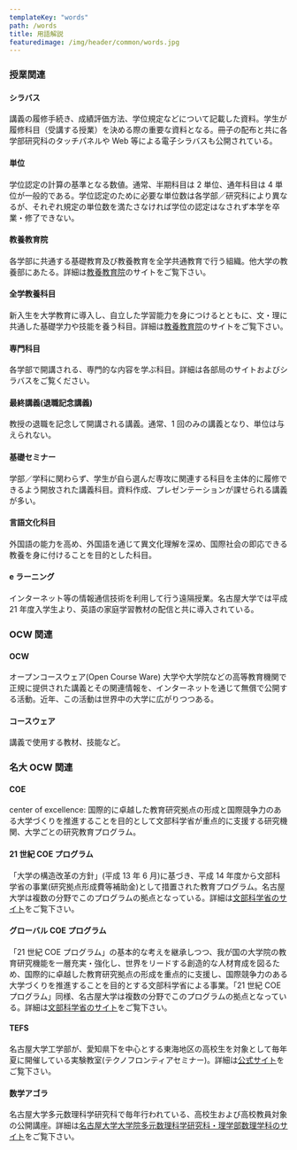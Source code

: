 ```yaml
---
templateKey: "words"
path: /words
title: 用語解説
featuredimage: /img/header/common/words.jpg
---
```


### 授業関連

#### シラバス

講義の履修手続き、成績評価方法、学位規定などについて記載した資料。学生が履修科目（受講する授業）を決める際の重要な資料となる。冊子の配布と共に各学部研究科のタッチパネルや Web 等による電子シラバスも公開されている。

#### 単位

学位認定の計算の基準となる数値。通常、半期科目は 2 単位、通年科目は 4 単位が一般的である。学位認定のために必要な単位数は各学部／研究科により異なるが、それぞれ規定の単位数を満たさなければ学位の認定はなされず本学を卒業・修了できない。

#### 教養教育院

各学部に共通する基礎教育及び教養教育を全学共通教育で行う組織。他大学の教養部にあたる。詳細は[教養教育院](http://www.ilas.nagoya-u.ac.jp/)のサイトをご覧下さい。

#### 全学教養科目

新入生を大学教育に導入し、自立した学習能力を身につけるとともに、文・理に共通した基礎学力や技能を養う科目。詳細は[教養教育院](http://www.ilas.nagoya-u.ac.jp/)のサイトをご覧下さい。

#### 専門科目

各学部で開講される、専門的な内容を学ぶ科目。詳細は各部局のサイトおよびシラバスをご覧ください。

#### 最終講義(退職記念講義)

教授の退職を記念して開講される講義。通常、1 回のみの講義となり、単位は与えられない。

#### 基礎セミナー

学部／学科に関わらず、学生が自ら選んだ専攻に関連する科目を主体的に履修できるよう開放された講義科目。資料作成、プレゼンテーションが課せられる講義が多い。

#### 言語文化科目

外国語の能力を高め、外国語を通じて異文化理解を深め、国際社会の即応できる教養を身に付けることを目的とした科目。

#### e ラーニング

インターネット等の情報通信技術を利用して行う遠隔授業。名古屋大学では平成 21 年度入学生より、英語の家庭学習教材の配信と共に導入されている。

### OCW 関連

#### OCW

オープンコースウェア(Open Course Ware) 大学や大学院などの高等教育機関で正規に提供された講義とその関連情報を、インターネットを通じて無償で公開する活動。近年、この活動は世界中の大学に広がりつつある。

#### コースウェア

講義で使用する教材、技能など。

### 名大 OCW 関連

#### COE

center of excellence: 国際的に卓越した教育研究拠点の形成と国際競争力のある大学づくりを推進することを目的として文部科学省が重点的に支援する研究機関、大学ごとの研究教育プログラム。

#### 21 世紀 COE プログラム

「大学の構造改革の方針」(平成 13 年 6 月)に基づき、平成 14 年度から文部科学省の事業(研究拠点形成費等補助金)として措置された教育プログラム。名古屋大学は複数の分野でこのプログラムの拠点となっている。詳細は[文部科学省のサイト](https://www.mext.go.jp/a_menu/koutou/coe/main6_a3.htm)をご覧下さい。

#### グローバル COE プログラム

「21 世紀 COE プログラム」の基本的な考えを継承しつつ、我が国の大学院の教育研究機能を一層充実・強化し、世界をリードする創造的な人材育成を図るため、国際的に卓越した教育研究拠点の形成を重点的に支援し、国際競争力のある大学づくりを推進することを目的とする文部科学省による事業。「21 世紀 COE プログラム」同様、名古屋大学は複数の分野でこのプログラムの拠点となっている。詳細は[文部科学省のサイト](https://www.mext.go.jp/a_menu/koutou/globalcoe/)をご覧下さい。

#### TEFS

名古屋大学工学部が、愛知県下を中心とする東海地区の高校生を対象として毎年夏に開催している実験教室(テクノフロンティアセミナー)。詳細は[公式サイト](http:/www.echo.nuee.nagoya-u.ac.jp/tefs/)をご覧下さい。

#### 数学アゴラ

名古屋大学多元数理科学研究科で毎年行われている、高校生および高校教員対象の公開講座。詳細は[名古屋大学大学院多元数理科学研究科・理学部数理学科のサイト](https://www.math.nagoya-u.ac.jp/ja/)をご覧下さい。
